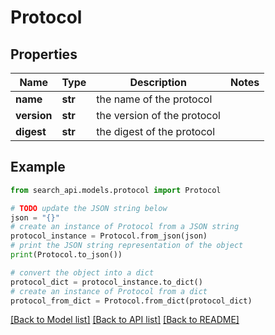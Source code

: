 # Protocol


## Properties

Name | Type | Description | Notes
------------ | ------------- | ------------- | -------------
**name** | **str** | the name of the protocol | 
**version** | **str** | the version of the protocol | 
**digest** | **str** | the digest of the protocol | 

## Example

```python
from search_api.models.protocol import Protocol

# TODO update the JSON string below
json = "{}"
# create an instance of Protocol from a JSON string
protocol_instance = Protocol.from_json(json)
# print the JSON string representation of the object
print(Protocol.to_json())

# convert the object into a dict
protocol_dict = protocol_instance.to_dict()
# create an instance of Protocol from a dict
protocol_from_dict = Protocol.from_dict(protocol_dict)
```
[[Back to Model list]](../README.md#documentation-for-models) [[Back to API list]](../README.md#documentation-for-api-endpoints) [[Back to README]](../README.md)


